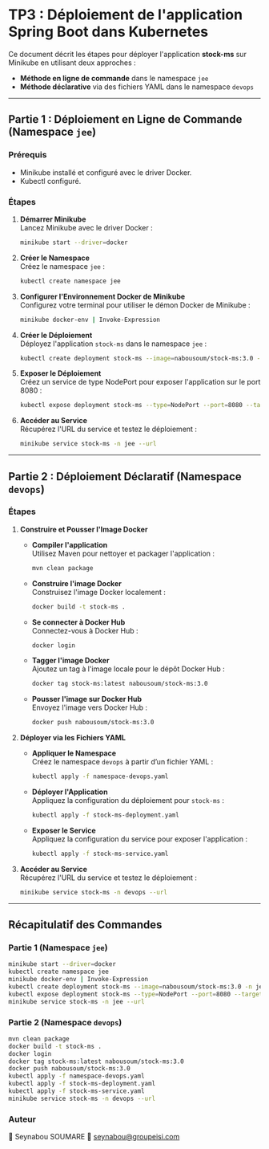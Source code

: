 
# TP3 : Déploiement de l'application Spring Boot dans Kubernetes

Ce document décrit les étapes pour déployer l'application **stock-ms** sur Minikube en utilisant deux approches :

- **Méthode en ligne de commande** dans le namespace `jee`
- **Méthode déclarative** via des fichiers YAML dans le namespace `devops`

---

## Partie 1 : Déploiement en Ligne de Commande (Namespace `jee`)

### Prérequis
- Minikube installé et configuré avec le driver Docker.
- Kubectl configuré.

### Étapes

1. **Démarrer Minikube**  
   Lancez Minikube avec le driver Docker :
   ```bash
   minikube start --driver=docker
   ```

2. **Créer le Namespace**  
   Créez le namespace `jee` :
   ```bash
   kubectl create namespace jee
   ```

3. **Configurer l'Environnement Docker de Minikube**  
   Configurez votre terminal pour utiliser le démon Docker de Minikube :
   ```bash
   minikube docker-env | Invoke-Expression
   ```

4. **Créer le Déploiement**  
   Déployez l'application `stock-ms` dans le namespace `jee` :
   ```bash
   kubectl create deployment stock-ms --image=nabousoum/stock-ms:3.0 -n jee
   ```

5. **Exposer le Déploiement**  
   Créez un service de type NodePort pour exposer l'application sur le port 8080 :
   ```bash
   kubectl expose deployment stock-ms --type=NodePort --port=8080 --target-port=8080 -n jee
   ```

6. **Accéder au Service**  
   Récupérez l'URL du service et testez le déploiement :
   ```bash
   minikube service stock-ms -n jee --url
   ```

---

## Partie 2 : Déploiement Déclaratif (Namespace `devops`)

### Étapes

1. **Construire et Pousser l'Image Docker**

   - **Compiler l'application**  
     Utilisez Maven pour nettoyer et packager l'application :
     ```bash
     mvn clean package
     ```

   - **Construire l'image Docker**  
     Construisez l'image Docker localement :
     ```bash
     docker build -t stock-ms .
     ```

   - **Se connecter à Docker Hub**  
     Connectez-vous à Docker Hub :
     ```bash
     docker login
     ```

   - **Tagger l'image Docker**  
     Ajoutez un tag à l'image locale pour le dépôt Docker Hub :
     ```bash
     docker tag stock-ms:latest nabousoum/stock-ms:3.0
     ```

   - **Pousser l'image sur Docker Hub**  
     Envoyez l'image vers Docker Hub :
     ```bash
     docker push nabousoum/stock-ms:3.0
     ```

2. **Déployer via les Fichiers YAML**

   - **Appliquer le Namespace**  
     Créez le namespace `devops` à partir d’un fichier YAML :
     ```bash
     kubectl apply -f namespace-devops.yaml
     ```

   - **Déployer l'Application**  
     Appliquez la configuration du déploiement pour `stock-ms` :
     ```bash
     kubectl apply -f stock-ms-deployment.yaml
     ```

   - **Exposer le Service**  
     Appliquez la configuration du service pour exposer l'application :
     ```bash
     kubectl apply -f stock-ms-service.yaml
     ```

3. **Accéder au Service**  
   Récupérez l'URL du service et testez le déploiement :
   ```bash
   minikube service stock-ms -n devops --url
   ```

---

## Récapitulatif des Commandes

### Partie 1 (Namespace `jee`)
```bash
minikube start --driver=docker
kubectl create namespace jee
minikube docker-env | Invoke-Expression
kubectl create deployment stock-ms --image=nabousoum/stock-ms:3.0 -n jee
kubectl expose deployment stock-ms --type=NodePort --port=8080 --target-port=8080 -n jee
minikube service stock-ms -n jee --url
```

### Partie 2 (Namespace `devops`)
```bash
mvn clean package
docker build -t stock-ms .
docker login
docker tag stock-ms:latest nabousoum/stock-ms:3.0
docker push nabousoum/stock-ms:3.0
kubectl apply -f namespace-devops.yaml
kubectl apply -f stock-ms-deployment.yaml
kubectl apply -f stock-ms-service.yaml
minikube service stock-ms -n devops --url
```

### Auteur
👤 Seynabou SOUMARE 📧 seynabou@groupeisi.com
